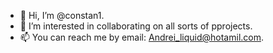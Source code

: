 - 👋 Hi, I’m @constan1.
- 👀 I’m interested in collaborating on all sorts of pprojects.
- 📫 You can reach me by email: Andrei_liquid@hotamil.com.

